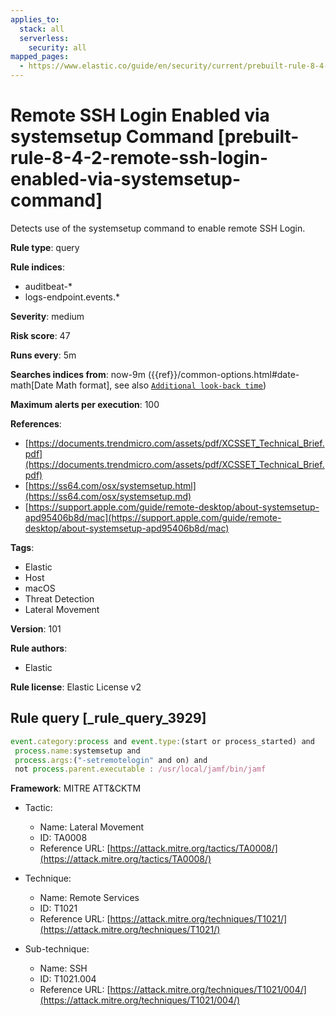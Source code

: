 ```yaml
---
applies_to:
  stack: all
  serverless:
    security: all
mapped_pages:
  - https://www.elastic.co/guide/en/security/current/prebuilt-rule-8-4-2-remote-ssh-login-enabled-via-systemsetup-command.html
---
```


# Remote SSH Login Enabled via systemsetup Command [prebuilt-rule-8-4-2-remote-ssh-login-enabled-via-systemsetup-command]

Detects use of the systemsetup command to enable remote SSH Login.

**Rule type**: query

**Rule indices**:

* auditbeat-*
* logs-endpoint.events.*

**Severity**: medium

**Risk score**: 47

**Runs every**: 5m

**Searches indices from**: now-9m ({{ref}}/common-options.html#date-math[Date Math format], see also [`Additional look-back time`](docs-content://solutions/security/detect-and-alert/create-detection-rule.md#rule-schedule))

**Maximum alerts per execution**: 100

**References**:

* [https://documents.trendmicro.com/assets/pdf/XCSSET_Technical_Brief.pdf](https://documents.trendmicro.com/assets/pdf/XCSSET_Technical_Brief.pdf)
* [https://ss64.com/osx/systemsetup.html](https://ss64.com/osx/systemsetup.md)
* [https://support.apple.com/guide/remote-desktop/about-systemsetup-apd95406b8d/mac](https://support.apple.com/guide/remote-desktop/about-systemsetup-apd95406b8d/mac)

**Tags**:

* Elastic
* Host
* macOS
* Threat Detection
* Lateral Movement

**Version**: 101

**Rule authors**:

* Elastic

**Rule license**: Elastic License v2

## Rule query [_rule_query_3929]

```js
event.category:process and event.type:(start or process_started) and
 process.name:systemsetup and
 process.args:("-setremotelogin" and on) and
 not process.parent.executable : /usr/local/jamf/bin/jamf
```

**Framework**: MITRE ATT&CKTM

* Tactic:

    * Name: Lateral Movement
    * ID: TA0008
    * Reference URL: [https://attack.mitre.org/tactics/TA0008/](https://attack.mitre.org/tactics/TA0008/)

* Technique:

    * Name: Remote Services
    * ID: T1021
    * Reference URL: [https://attack.mitre.org/techniques/T1021/](https://attack.mitre.org/techniques/T1021/)

* Sub-technique:

    * Name: SSH
    * ID: T1021.004
    * Reference URL: [https://attack.mitre.org/techniques/T1021/004/](https://attack.mitre.org/techniques/T1021/004/)



